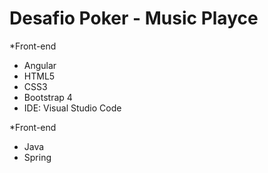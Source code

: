 # Desafio Poker - Music Playce

*Front-end
- Angular
- HTML5
- CSS3
- Bootstrap 4
- IDE: Visual Studio Code

*Front-end
- Java
- Spring
